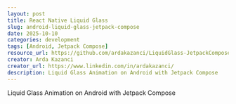 ```yaml
---
layout: post
title: React Native Liquid Glass
slug: android-liquid-glass-jetpack-compose
date: 2025-10-10
categories: development
tags: [Android, Jetpack Compose]
resource_url: https://github.com/ardakazanci/LiquidGlass-JetpackCompose
creator: Arda Kazanci
creator_url: https://www.linkedin.com/in/ardakazanci/
description: Liquid Glass Animation on Android with Jetpack Compose
---
```


Liquid Glass Animation on Android with Jetpack Compose